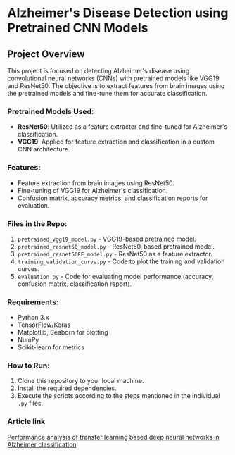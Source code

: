 # Alzheimer's Disease Detection using Pretrained CNN Models

## Project Overview
This project is focused on detecting Alzheimer's disease using convolutional neural networks (CNNs) with pretrained models like VGG19 and ResNet50. The objective is to extract features from brain images using the pretrained models and fine-tune them for accurate classification. 

### Pretrained Models Used:
- **ResNet50**: Utilized as a feature extractor and fine-tuned for Alzheimer's classification.
- **VGG19**: Applied for feature extraction and classification in a custom CNN architecture.

### Features:
- Feature extraction from brain images using ResNet50.
- Fine-tuning of VGG19 for Alzheimer's classification.
- Confusion matrix, accuracy metrics, and classification reports for evaluation.

### Files in the Repo:
1. `pretrained_vgg19_model.py` - VGG19-based pretrained model.
2. `pretrained_resnet50_model.py` - ResNet50-based pretrained model.
3. `pretrained_resnet50FE_model.py` - ResNet50 as a feature extractor.
4. `training_validation_curve.py` - Code to plot the training and validation curves.
5. `evaluation.py` - Code for evaluating model performance (accuracy, confusion matrix, classification report).

### Requirements:
- Python 3.x
- TensorFlow/Keras
- Matplotlib, Seaborn for plotting
- NumPy
- Scikit-learn for metrics

### How to Run:
1. Clone this repository to your local machine.
2. Install the required dependencies.
3. Execute the scripts according to the steps mentioned in the individual `.py` files.


### Article link
[Performance analysis of transfer learning based deep neural networks in Alzheimer classification](https://ieeexplore.ieee.org/document/10013501)
